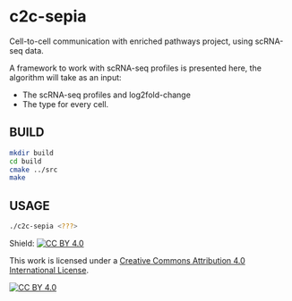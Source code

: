 # c2c-sepia
Cell-to-cell communication with enriched pathways project, using scRNA-seq data.

A framework to work with scRNA-seq profiles is presented here, the algorithm will take as an input:
- The scRNA-seq profiles and log2fold-change
- The type for every cell.

## BUILD
```bash
mkdir build
cd build
cmake ../src
make
```

## USAGE
```bash
./c2c-sepia <???>
```



Shield: [![CC BY 4.0][cc-by-shield]][cc-by]

This work is licensed under a
[Creative Commons Attribution 4.0 International License][cc-by].

[![CC BY 4.0][cc-by-image]][cc-by]

[cc-by]: http://creativecommons.org/licenses/by/4.0/
[cc-by-image]: https://i.creativecommons.org/l/by/4.0/88x31.png
[cc-by-shield]: https://img.shields.io/badge/License-CC%20BY%204.0-lightgrey.svg
